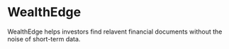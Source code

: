 # WealthEdge

WealthEdge helps investors find relavent financial documents without the noise of short-term data.
